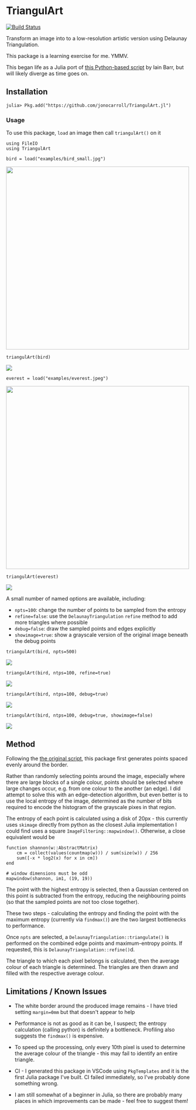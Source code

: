# TriangulArt

[![Build Status](https://github.com/jonocarroll/TriangulArt.jl/actions/workflows/CI.yml/badge.svg?branch=main)](https://github.com/jonocarroll/TriangulArt.jl/actions/workflows/CI.yml?query=branch%3Amain)

Transform an image into to a low-resolution artistic version using Delaunay Triangulation.

This package is a learning exercise for me. YMMV.

This began life as a Julia port of 
[this Python-based script](https://www.degeneratestate.org/posts/2017/May/24/images-to-triangles/) 
by Iain Barr, but will likely diverge as time goes on.

## Installation

```
julia> Pkg.add("https://github.com/jonocarroll/TriangulArt.jl")
```

### Usage

To use this package, `load` an image then call `triangulArt()` on it

```
using FileIO
using TriangulArt

bird = load("examples/bird_small.jpg")
```

<img src="examples/bird_small.jpg" width="500">

```
triangulArt(bird)
```

![](examples/tri_bird_small.svg)


```
everest = load("examples/everest.jpeg")
```

<img src="examples/everest.jpeg" width="500">

```
triangulArt(everest)
```

![](examples/tri_everest.svg)

A small number of named options are available, including:

* `npts=100`: change the number of points to be sampled from the entropy
* `refine=false`: use the `DelaunayTriangulation` `refine` method to add more 
triangles where possible
* `debug=false`: draw the sampled points and edges explicitly
* `showimage=true`: show a grayscale version of the original image beneath the 
debug points

```
triangulArt(bird, npts=500)
```

![](examples/tri_bird_small_500.svg)

```
triangulArt(bird, ntps=100, refine=true)
```

![](examples/tri_bird_small_100_refine.svg)

```
triangulArt(bird, ntps=100, debug=true)
```

![](examples/tri_bird_small_debug.svg)

```
triangulArt(bird, ntps=100, debug=true, showimage=false)
```

![](examples/tri_bird_small_debug_noimage.svg)

## Method

Following the [the original script](https://www.degeneratestate.org/posts/2017/May/24/images-to-triangles/), 
this package first generates points spaced evenly around the border.

Rather than randomly selecting points around the image, especially where there are 
large blocks of a single colour, points should be selected where large changes occur, 
e.g. from one colour to the another (an edge). I did attempt to solve this with an 
edge-detection algorithm, but even better is to use the local entropy of the image, 
determined as the number of bits required to encode the histogram of the grayscale 
pixes in that region.

The entropy of each point is calculated using a disk of 20px - this currently uses 
`skimage` directly from python as the closest Julia implementation I could find uses a 
square `ImageFiltering::mapwindow()`. Otherwise, a close equivalent would be

```
function shannon(w::AbstractMatrix)
    cm = collect(values(countmap(w))) / sum(size(w)) / 256
    sum([-x * log2(x) for x in cm])
end

# window dimensions must be odd
mapwindow(shannon, im1, (19, 19))
```

The point with the highest entropy is selected, then a Gaussian centered on 
this point is subtracted from the entropy, reducing the neighbouring points 
(so that the sampled points are not too close together).

These two steps - calculating the entropy and finding the point with the 
maximum entropy (currently via `findmax()`) are the two largest bottlenecks 
to performance.

Once `npts` are selected, a `DelaunayTriangulation::triangulate()` is performed 
on the combined edge points and maximum-entropy points. If requested, this is 
`DelaunayTriangulation::refine()`d.

The triangle to which each pixel belongs is calculated, then the average colour 
of each triangle is determined. The triangles are then drawn and filled with the 
respective average colour.

## Limitations / Known Issues

* The white border around the produced image remains - I have tried setting 
`margin=0mm` but that doesn't appear to help

* Performance is not as good as it can be, I suspect; the entropy calculation 
(calling python) is definitely a bottleneck. Profiling also suggests the `findmax()`
is expensive.

* To speed up the processing, only every 10th pixel is used to determine the 
average colour of the triangle - this may fail to identify an entire triangle.

* CI - I generated this package in VSCode using `PkgTemplates` and it is the 
first Julia package I've built. CI failed immediately, so I've probably done 
something wrong.

* I am still somewhat of a beginner in Julia, so there are probably many places 
in which improvements can be made - feel free to suggest them!

